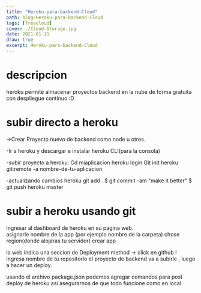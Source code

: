 ```yaml
---
title: "Heroku-para-backend-Cloud"
path: blog/Heroku-para-backend-Cloud
tags: [freecloud]
cover: ./Cloud-Storage.jpg
date: 2021-01-11
draw: true
excerpt: Heroku-para-backend-Cloud
---
```


# descripcion

heroku permite almacenar proyectos backend en la nube de forma gratuita con despliegue continuo :D

# subir directo a heroku

->Crear Proyecto nuevo de backend como node u otros.

-Ir a heroku y descargar e instalar heroku CLI(para la consola)

-subir proyecto a heroku:
Cd miaplicacion
heroku login
Git init
heroku git:remote -a nombre-de-tu-aplicacion

-actualizando cambios heroku
git add .
$ git commit -am "make it better"
$ git push heroku master

# subir a heroku usando git

ingresar al dashboard de heroku en su pagina web.  
asignarle nombre de la app (por ejemplo nombre de la carpeta)
chose region(donde alojaras tu servidor)
crear app

la web indica una seccion de Deployment method -> click en github !
ingresa nombre de tu repositorio
el proyecto de backend va a subirle , luego a hacer un deploy.

usando el archivo package.json podemos agregar comandos para post deploy de heroku asi asegurarnos de que todo funcione como en local
